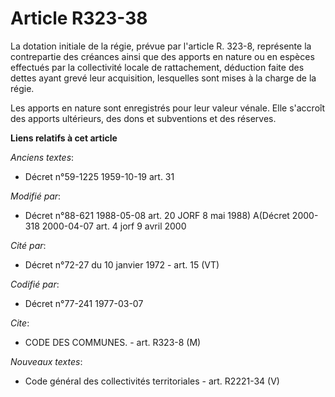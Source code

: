 # Article R323-38

La dotation initiale de la régie, prévue par l'article R. 323-8, représente la contrepartie des créances ainsi que des
apports en nature ou en espèces effectués par la collectivité locale de rattachement, déduction faite des dettes ayant grevé
leur acquisition, lesquelles sont mises à la charge de la régie.

Les apports en nature sont enregistrés pour leur valeur vénale. Elle s'accroît des apports ultérieurs, des dons et
subventions et des réserves.

**Liens relatifs à cet article**

_Anciens textes_:

  - Décret n°59-1225 1959-10-19 art. 31

_Modifié par_:

  - Décret n°88-621 1988-05-08 art. 20 JORF 8 mai 1988) A(Décret 2000-318 2000-04-07 art. 4 jorf 9 avril 2000

_Cité par_:

  - Décret n°72-27 du 10 janvier 1972 - art. 15 (VT)

_Codifié par_:

  - Décret n°77-241 1977-03-07

_Cite_:

  - CODE DES COMMUNES. - art. R323-8 (M)

_Nouveaux textes_:

  - Code général des collectivités territoriales - art. R2221-34 (V)

